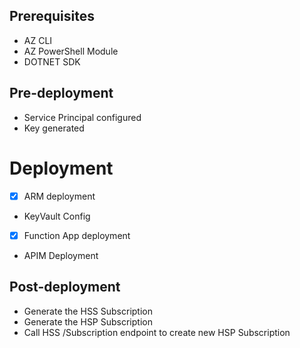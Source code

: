 ## Prerequisites
- AZ CLI
- AZ PowerShell Module
- DOTNET SDK

## Pre-deployment
- Service Principal configured
- Key generated

# Deployment
- [x] ARM deployment
- KeyVault Config
- [x] Function App deployment
- APIM Deployment

## Post-deployment
- Generate the HSS Subscription
- Generate the HSP Subscription
- Call HSS /Subscription endpoint to create new HSP Subscription